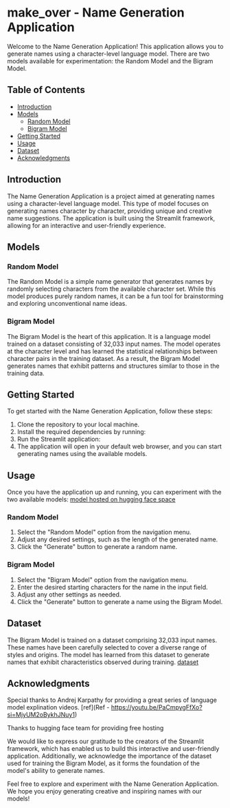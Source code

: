 # make_over - Name Generation Application

Welcome to the Name Generation Application! This application allows you to generate names using a character-level language model. There are two models available for experimentation: the Random Model and the Bigram Model.

## Table of Contents
- [Introduction](#introduction)
- [Models](#models)
  - [Random Model](#random-model)
  - [Bigram Model](#bigram-model)
- [Getting Started](#getting-started)
- [Usage](#usage)
- [Dataset](#dataset)
- [Acknowledgments](#acknowledgments)

## Introduction

The Name Generation Application is a project aimed at generating names using a character-level language model. This type of model focuses on generating names character by character, providing unique and creative name suggestions. The application is built using the Streamlit framework, allowing for an interactive and user-friendly experience.

## Models

### Random Model

The Random Model is a simple name generator that generates names by randomly selecting characters from the available character set. While this model produces purely random names, it can be a fun tool for brainstorming and exploring unconventional name ideas.

### Bigram Model

The Bigram Model is the heart of this application. It is a language model trained on a dataset consisting of 32,033 input names. The model operates at the character level and has learned the statistical relationships between character pairs in the training dataset. As a result, the Bigram Model generates names that exhibit patterns and structures similar to those in the training data.

## Getting Started

To get started with the Name Generation Application, follow these steps:

1. Clone the repository to your local machine.
2. Install the required dependencies by running:
3. Run the Streamlit application:
4. The application will open in your default web browser, and you can start generating names using the available models.

## Usage

Once you have the application up and running, you can experiment with the two available models: 
[model hosted on hugging face space](https://huggingface.co/spaces/sagarsdesai/make_more)

### Random Model

1. Select the "Random Model" option from the navigation menu.
2. Adjust any desired settings, such as the length of the generated name.
3. Click the "Generate" button to generate a random name.

### Bigram Model

1. Select the "Bigram Model" option from the navigation menu.
2. Enter the desired starting characters for the name in the input field.
3. Adjust any other settings as needed.
4. Click the "Generate" button to generate a name using the Bigram Model.

## Dataset

The Bigram Model is trained on a dataset comprising 32,033 input names. These names have been carefully selected to cover a diverse range of styles and origins. The model has learned from this dataset to generate names that exhibit characteristics observed during training. [dataset](https://github.com/SDcodehub/make_over/blob/main/data/names.txt)

## Acknowledgments

Special thanks to Andrej Karpathy for providing a great series of language model explination videos. [ref](Ref - https://youtu.be/PaCmpygFfXo?si=MjyUM2oBykhJNuy1)

Thanks to hugging face team for providing free hosting

We would like to express our gratitude to the creators of the Streamlit framework, which has enabled us to build this interactive and user-friendly application. Additionally, we acknowledge the importance of the dataset used for training the Bigram Model, as it forms the foundation of the model's ability to generate names.

Feel free to explore and experiment with the Name Generation Application. We hope you enjoy generating creative and inspiring names with our models!

